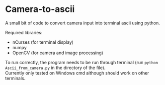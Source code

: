 # Camera-to-ascii
A small bit of code to convert camera input into terminal ascii using python.  

Required libraries:  
- nCurses (for terminal display)  
- numpy  
- OpenCV (for camera and image processing)  

To run correctly, the program needs to be run through terminal (run `python Ascii_from_camera.py` in the directory of the file).  
Currently only tested on Windows cmd although should work on other terminals.  
